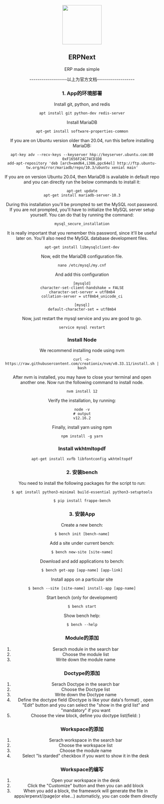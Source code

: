 <div align="center">
    <img src="https://raw.githubusercontent.com/frappe/erpnext/develop/erpnext/public/images/erpnext-logo.png" height="128">
    <h2>ERPNext</h2>
    <p align="center">
        <p>ERP made simple</p>
    </p>

-------------------以上为官方文档-------------------

### 1. App的环境部署
Install git, python, and redis

```
apt install git python-dev redis-server
```
Install MariaDB
```
apt-get install software-properties-common
```
If you are on Ubuntu version older than 20.04, run this before installing MariaDB:
```
apt-key adv --recv-keys --keyserver hkp://keyserver.ubuntu.com:80 0xF1656F24C74CD1D8
add-apt-repository 'deb [arch=amd64,i386,ppc64el] http://ftp.ubuntu-tw.org/mirror/mariadb/repo/10.3/ubuntu xenial main'
```
If you are on version Ubuntu 20.04, then MariaDB is available in default repo and you can directly run the below commands to install it:
```
apt-get update
apt-get install mariadb-server-10.3
```
During this installation you'll be prompted to set the MySQL root password. If you are not prompted, you'll have to initialize the MySQL server setup yourself. You can do that by running the command:
```
mysql_secure_installation
```
It is really important that you remember this password, since it'll be useful later on. You'll also need the MySQL database development files.
```
apt-get install libmysqlclient-dev
```
Now, edit the MariaDB configuration file.
```
nano /etc/mysql/my.cnf
```
And add this configuration
```
[mysqld]
character-set-client-handshake = FALSE
character-set-server = utf8mb4
collation-server = utf8mb4_unicode_ci

[mysql]
default-character-set = utf8mb4
```
Now, just restart the mysql service and you are good to go.
```
service mysql restart
```
###  Install Node
We recommend installing node using nvm
```
curl -o- https://raw.githubusercontent.com/creationix/nvm/v0.33.11/install.sh | bash
```
After nvm is installed, you may have to close your terminal and open another one. Now run the following command to install node.
```
nvm install 12
```
Verify the installation, by running:
```
node -v
# output
v12.16.2
```
Finally, install yarn using npm
```
npm install -g yarn
```
###  Install wkhtmltopdf
```
apt-get install xvfb libfontconfig wkhtmltopdf
```



### 2. 安装bench
You need to install the following packages for the script to run:
```
$ apt install python3-minimal build-essential python3-setuptools

```

```
$ pip install frappe-bench
```

### 3. 安装App
Create a new bench:

```
$ bench init [bench-name]
```
Add a site under current bench:
```
$ bench new-site [site-name]
```
Download and add applications to bench:
```
$ bench get-app [app-name] [app-link]
```
Install apps on a particular site
```
$ bench --site [site-name] install-app [app-name]
```
Start bench (only for development)
```
$ bench start
```
Show bench help:
```
$ bench --help
```

### Module的添加
1. Serach module in the search bar
2. Choose the module list
3. Write down the module name


### Doctype的添加
1. Serach Doctype in the search bar
2. Choose the Doctype list
3. Write down the Doctype name
4. Define the doctype field  (Doctype is like your data's format) , open "Edit" button and you can select the "show in the grid list" and "mandatory" if you want
5. Choose the view block, define you doctype list(field: <your fieldname>)

### Workspace的添加
1. Serach workspace in the search bar
2. Choose the workspace list
3. Choose the module name
4. Select "Is starded" checkbox if you want to show it in the desk

### Workspace的编写
1. Open your workspace in the desk
2. Click the "Customize" button and then you can add block
3. When you add a block, the framework will generate the file in apps/erpenxt/<your module name>/page(or else...) automaticly, you can code them directly


